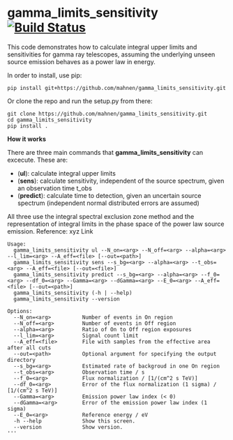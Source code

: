 # gamma_limits_sensitivity [![Build Status](https://travis-ci.org/mahnen/gamma_limits_sensitivity.svg?branch=master)](https://travis-ci.org/mahnen/gamma_limits_sensitivity)
This code demonstrates how to calculate integral upper limits and sensitivities for gamma ray telescopes, assuming the underlying unseen source emission behaves as a power law in energy.

In order to install, use pip:

```
pip install git+https://github.com/mahnen/gamma_limits_sensitivity.git
```

Or clone the repo and run the setup.py from there:

```
git clone https://github.com/mahnen/gamma_limits_sensitivity.git
cd gamma_limits_sensitivity
pip install .
```

__How it works__

There are three main commands that **gamma_limits_sensitivity** can excecute. These are:
- (**ul**): calculate integral upper limits 
- (**sens**): calculate sensitivity, independent of the source spectrum, given an observation time t_obs
- (**predict**): calculate time to detection, given an uncertain source spectrum (independent normal distributed errors are assumed)

All three use the integral spectral exclusion zone method and the representation of integral limits in the phase space of the power law source emission. Reference: xyz Link 

```
Usage:
  gamma_limits_sensitivity ul --N_on=<arg> --N_off=<arg> --alpha=<arg> --l_lim=<arg> --A_eff=<file> [--out=<path>]
  gamma_limits_sensitivity sens --s_bg=<arg> --alpha=<arg> --t_obs=<arg> --A_eff=<file> [--out=<file>]
  gamma_limits_sensitivity predict --s_bg=<arg> --alpha=<arg> --f_0=<arg> --df_0=<arg> --Gamma=<arg> --dGamma=<arg> --E_0=<arg> --A_eff=<file> [--out=<path>]
  gamma_limits_sensitivity (-h | --help)
  gamma_limits_sensitivity --version

Options:
  --N_on=<arg>          Number of events in On region
  --N_off=<arg>         Number of events in Off region
  --alpha=<arg>         Ratio of On to Off region exposures
  --l_lim=<arg>         Signal count limit
  --A_eff=<file>        File with samples from the effective area after all cuts
  --out=<path>          Optional argument for specifying the output directory
  --s_bg=<arg>          Estimated rate of backgroud in one On region
  --t_obs=<arg>         Observation time / s
  --f_0=<arg>           Flux normalization / [1/(cm^2 s TeV)]
  --df_0=<arg>          Error of the flux normalization (1 sigma) / [1/(cm^2 s TeV)]
  --Gamma=<arg>         Emission power law index (< 0)
  --dGamma=<arg>        Error of the emission power law index (1 sigma)
  --E_0=<arg>           Reference energy / eV
  -h --help             Show this screen.
  --version             Show version.
'''
```
